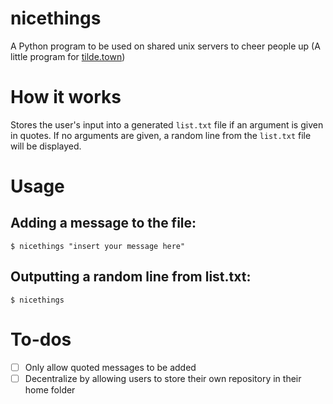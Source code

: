 # nicethings
A Python program to be used on shared unix servers to cheer people up (A little program for [tilde.town](https://tilde.town))

# How it works
Stores the user's input into a generated `list.txt` file if an argument is given in quotes. If no arguments are given, a random line from the `list.txt` file will be displayed.

# Usage
## Adding a message to the file:
`$ nicethings "insert your message here"`

## Outputting a random line from list.txt:
`$ nicethings`

# To-dos
- [ ] Only allow quoted messages to be added 
- [ ] Decentralize by allowing users to store their own
repository in their home folder

